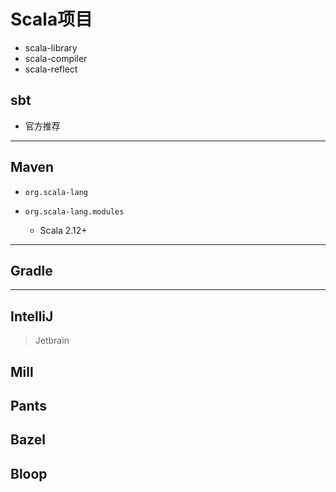 # Scala项目

- scala-library
- scala-compiler
- scala-reflect


## sbt

- 官方推荐


---


## Maven

- `org.scala-lang`

- `org.scala-lang.modules`
    - Scala 2.12+

---
## Gradle

---

## IntelliJ
> Jetbrain


## Mill

## Pants


## Bazel

## Bloop




